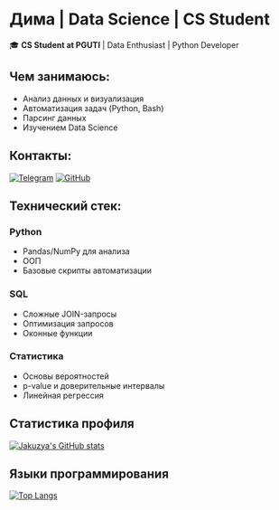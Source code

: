 # Дима | Data Science | CS Student 

🎓 **CS Student at PGUTI** | Data Enthusiast | Python Developer

##  Чем занимаюсь:
-  Анализ данных и визуализация
-  Автоматизация задач (Python, Bash)
-  Парсинг данных
-  Изучением Data Science

##  Контакты:
[![Telegram](https://img.shields.io/badge/-@jakuzya-0088cc?style=for-the-badge&logo=Telegram)](https://t.me/jakuzya)
[![GitHub](https://img.shields.io/badge/-GitHub-181717?style=for-the-badge&logo=github)](https://github.com/0xJakuzya)

##  Технический стек:

### **Python** 
- Pandas/NumPy для анализа
- ООП
- Базовые скрипты автоматизации

### **SQL** 
- Сложные JOIN-запросы
- Оптимизация запросов
- Оконные функции

### **Статистика** 
- Основы вероятностей
- p-value и доверительные интервалы
- Линейная регрессия

## Статистика профиля
[![Jakuzya's GitHub stats](https://github-readme-stats.vercel.app/api?username=0xJakuzya&show_icons=true&theme=radical&hide_border=true&count_private=true)](https://github.com/0xJakuzya)

## Языки программирования
[![Top Langs](https://github-readme-stats.vercel.app/api/top-langs/?username=0xJakuzya&layout=compact&theme=dark&hide_border=true&exclude_repo=repo1,repo2)](https://github.com/0xJakuzya)

